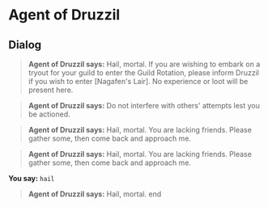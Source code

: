 # Agent of Druzzil
## Dialog




>**Agent of Druzzil says:** Hail, mortal. If you are wishing to embark on a tryout for your guild to enter the Guild Rotation, please inform Druzzil if you wish to enter [Nagafen's Lair]. No experience or loot will be present here.




>**Agent of Druzzil says:** Do not interfere with others' attempts lest you be actioned.







>**Agent of Druzzil says:** Hail, mortal. You are lacking friends. Please gather some, then come back and approach me.



>**Agent of Druzzil says:** Hail, mortal. You are lacking friends. Please gather some, then come back and approach me.



**You say:** `hail`



>**Agent of Druzzil says:** Hail, mortal.
end